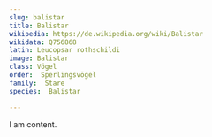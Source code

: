 ```yaml
---
slug: balistar
title: Balistar
wikipedia: https://de.wikipedia.org/wiki/Balistar
wikidata: Q756868
latin: Leucopsar rothschildi
image: Balistar
class: Vögel
order:  Sperlingsvögel
family:  Stare
species:  Balistar

---
```


I am content.
